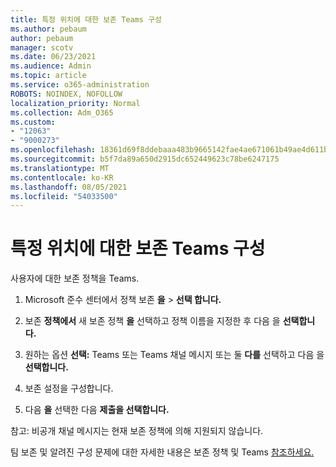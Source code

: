 ```yaml
---
title: 특정 위치에 대한 보존 Teams 구성
ms.author: pebaum
author: pebaum
manager: scotv
ms.date: 06/23/2021
ms.audience: Admin
ms.topic: article
ms.service: o365-administration
ROBOTS: NOINDEX, NOFOLLOW
localization_priority: Normal
ms.collection: Adm_O365
ms.custom:
- "12063"
- "9000273"
ms.openlocfilehash: 18361d69f8ddebaaa483b9665142fae4ae671061b49ae4d611bb5e85c7cb2d82
ms.sourcegitcommit: b5f7da89a650d2915dc652449623c78be6247175
ms.translationtype: MT
ms.contentlocale: ko-KR
ms.lasthandoff: 08/05/2021
ms.locfileid: "54033500"
---
```

# <a name="configure-retention-policies-for-teams-locations"></a>특정 위치에 대한 보존 Teams 구성

사용자에 대한 보존 정책을 Teams.

1. Microsoft 준수 센터에서 정책 보존 **을**  >  **선택 합니다.**

1. 보존 **정책에서** 새 보존 정책 **을** 선택하고 정책 이름을 지정한 후 다음 을 **선택합니다.**

1. 원하는 옵션 **선택:** Teams 또는 Teams 채널 메시지 또는 둘 **다를** 선택하고 다음 을 **선택합니다.**

1. 보존 설정을 구성합니다. 

1. 다음 **을** 선택한 다음 **제출을 선택합니다.**

참고: 비공개 채널 메시지는 현재 보존 정책에 의해 지원되지 않습니다.

팀 보존 및 알려진 구성 문제에 대한 자세한 내용은 보존 정책 및 Teams [참조하세요.](/microsoft-365/compliance/create-retention-policies#retention-policy-for-teams-locations)

